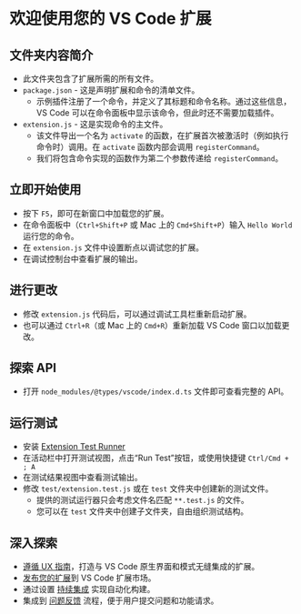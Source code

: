 
# 欢迎使用您的 VS Code 扩展


## 文件夹内容简介


* 此文件夹包含了扩展所需的所有文件。
* `package.json` - 这是声明扩展和命令的清单文件。
  * 示例插件注册了一个命令，并定义了其标题和命令名称。通过这些信息，VS Code 可以在命令面板中显示该命令，但此时还不需要加载插件。
* `extension.js` - 这是实现命令的主文件。
  * 该文件导出一个名为 `activate` 的函数，在扩展首次被激活时（例如执行命令时）调用。在 `activate` 函数内部会调用 `registerCommand`。
  * 我们将包含命令实现的函数作为第二个参数传递给 `registerCommand`。


## 立即开始使用


* 按下 `F5`，即可在新窗口中加载您的扩展。
* 在命令面板中（`Ctrl+Shift+P` 或 Mac 上的 `Cmd+Shift+P`）输入 `Hello World` 运行您的命令。
* 在 `extension.js` 文件中设置断点以调试您的扩展。
* 在调试控制台中查看扩展的输出。


## 进行更改


* 修改 `extension.js` 代码后，可以通过调试工具栏重新启动扩展。
* 也可以通过 `Ctrl+R`（或 Mac 上的 `Cmd+R`）重新加载 VS Code 窗口以加载更改。


## 探索 API


* 打开 `node_modules/@types/vscode/index.d.ts` 文件即可查看完整的 API。


## 运行测试


* 安装 [Extension Test Runner](https://marketplace.visualstudio.com/items?itemName=ms-vscode.extension-test-runner)
* 在活动栏中打开测试视图，点击“Run Test”按钮，或使用快捷键 `Ctrl/Cmd + ; A`
* 在测试结果视图中查看测试输出。
* 修改 `test/extension.test.js` 或在 `test` 文件夹中创建新的测试文件。
  * 提供的测试运行器只会考虑文件名匹配 `**.test.js` 的文件。
  * 您可以在 `test` 文件夹中创建子文件夹，自由组织测试结构。


## 深入探索


 * [遵循 UX 指南](https://code.visualstudio.com/api/ux-guidelines/overview)，打造与 VS Code 原生界面和模式无缝集成的扩展。
 * [发布您的扩展](https://code.visualstudio.com/api/working-with-extensions/publishing-extension)到 VS Code 扩展市场。
 * 通过设置 [持续集成](https://code.visualstudio.com/api/working-with-extensions/continuous-integration) 实现自动化构建。
 * 集成到 [问题反馈](https://code.visualstudio.com/api/get-started/wrapping-up#issue-reporting) 流程，便于用户提交问题和功能请求。
